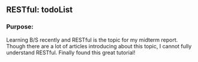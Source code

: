 ## RESTful: todoList

### Purpose:
Learning B/S recently and RESTful is the topic for my midterm report. Though there are a lot of articles introducing about this topic, I cannot fully understand RESTful. Finally found this great tutorial! 